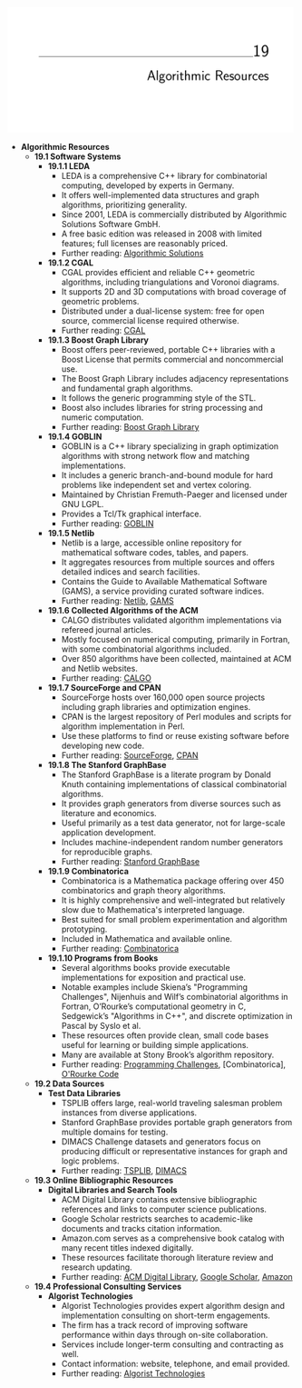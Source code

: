 ![ADM-ch19-resources-algos](ADM-ch19-resources-algos.best.png)

- **Algorithmic Resources**
  - **19.1 Software Systems**
    - **19.1.1 LEDA**
      - LEDA is a comprehensive C++ library for combinatorial computing, developed by experts in Germany.
      - It offers well-implemented data structures and graph algorithms, prioritizing generality.
      - Since 2001, LEDA is commercially distributed by Algorithmic Solutions Software GmbH.
      - A free basic edition was released in 2008 with limited features; full licenses are reasonably priced.
      - Further reading: [Algorithmic Solutions](http://www.algorithmic-solutions.com/)
    - **19.1.2 CGAL**
      - CGAL provides efficient and reliable C++ geometric algorithms, including triangulations and Voronoi diagrams.
      - It supports 2D and 3D computations with broad coverage of geometric problems.
      - Distributed under a dual-license system: free for open source, commercial license required otherwise.
      - Further reading: [CGAL](http://www.cgal.org)
    - **19.1.3 Boost Graph Library**
      - Boost offers peer-reviewed, portable C++ libraries with a Boost License that permits commercial and noncommercial use.
      - The Boost Graph Library includes adjacency representations and fundamental graph algorithms.
      - It follows the generic programming style of the STL.
      - Boost also includes libraries for string processing and numeric computation.
      - Further reading: [Boost Graph Library](http://www.boost.org/libs/graph/doc)
    - **19.1.4 GOBLIN**
      - GOBLIN is a C++ library specializing in graph optimization algorithms with strong network flow and matching implementations.
      - It includes a generic branch-and-bound module for hard problems like independent set and vertex coloring.
      - Maintained by Christian Fremuth-Paeger and licensed under GNU LGPL.
      - Provides a Tcl/Tk graphical interface.
      - Further reading: [GOBLIN](http://www.math.uni-augsburg.de/~fremuth/goblin.html)
    - **19.1.5 Netlib**
      - Netlib is a large, accessible online repository for mathematical software codes, tables, and papers.
      - It aggregates resources from multiple sources and offers detailed indices and search facilities.
      - Contains the Guide to Available Mathematical Software (GAMS), a service providing curated software indices.
      - Further reading: [Netlib](http://www.netlib.org), [GAMS](http://gams.nist.gov)
    - **19.1.6 Collected Algorithms of the ACM**
      - CALGO distributes validated algorithm implementations via refereed journal articles.
      - Mostly focused on numerical computing, primarily in Fortran, with some combinatorial algorithms included.
      - Over 850 algorithms have been collected, maintained at ACM and Netlib websites.
      - Further reading: [CALGO](http://www.acm.org/calgo/)
    - **19.1.7 SourceForge and CPAN**
      - SourceForge hosts over 160,000 open source projects including graph libraries and optimization engines.
      - CPAN is the largest repository of Perl modules and scripts for algorithm implementation in Perl.
      - Use these platforms to find or reuse existing software before developing new code.
      - Further reading: [SourceForge](http://sourceforge.net/), [CPAN](http://www.cpan.org/)
    - **19.1.8 The Stanford GraphBase**
      - The Stanford GraphBase is a literate program by Donald Knuth containing implementations of classical combinatorial algorithms.
      - It provides graph generators from diverse sources such as literature and economics.
      - Useful primarily as a test data generator, not for large-scale application development.
      - Includes machine-independent random number generators for reproducible graphs.
      - Further reading: [Stanford GraphBase](http://www-cs-faculty.stanford.edu/~knuth/sgb.html)
    - **19.1.9 Combinatorica**
      - Combinatorica is a Mathematica package offering over 450 combinatorics and graph theory algorithms.
      - It is highly comprehensive and well-integrated but relatively slow due to Mathematica's interpreted language.
      - Best suited for small problem experimentation and algorithm prototyping.
      - Included in Mathematica and available online.
      - Further reading: [Combinatorica](http://www.combinatorica.com)
    - **19.1.10 Programs from Books**
      - Several algorithms books provide executable implementations for exposition and practical use.
      - Notable examples include Skiena’s "Programming Challenges", Nijenhuis and Wilf’s combinatorial algorithms in Fortran, O’Rourke’s computational geometry in C, Sedgewick’s "Algorithms in C++", and discrete optimization in Pascal by Syslo et al.
      - These resources often provide clean, small code bases useful for learning or building simple applications.
      - Many are available at Stony Brook’s algorithm repository.
      - Further reading: [Programming Challenges](http://www.programming-challenges.com), [Combinatorica], [O'Rourke Code](http://maven.smith.edu/~orourke/code.html)
  - **19.2 Data Sources**
    - **Test Data Libraries**
      - TSPLIB offers large, real-world traveling salesman problem instances from diverse applications.
      - Stanford GraphBase provides portable graph generators from multiple domains for testing.
      - DIMACS Challenge datasets and generators focus on producing difficult or representative instances for graph and logic problems.
      - Further reading: [TSPLIB](http://www.iwr.uni-heidelberg.de/groups/comopt/software/TSPLIB95/), [DIMACS](http://dimacs.rutgers.edu/Challenges)
  - **19.3 Online Bibliographic Resources**
    - **Digital Libraries and Search Tools**
      - ACM Digital Library contains extensive bibliographic references and links to computer science publications.
      - Google Scholar restricts searches to academic-like documents and tracks citation information.
      - Amazon.com serves as a comprehensive book catalog with many recent titles indexed digitally.
      - These resources facilitate thorough literature review and research updating.
      - Further reading: [ACM Digital Library](http://portal.acm.org/), [Google Scholar](http://scholar.google.com/), [Amazon](http://www.amazon.com)
  - **19.4 Professional Consulting Services**
    - **Algorist Technologies**
      - Algorist Technologies provides expert algorithm design and implementation consulting on short-term engagements.
      - The firm has a track record of improving software performance within days through on-site collaboration.
      - Services include longer-term consulting and contracting as well.
      - Contact information: website, telephone, and email provided.
      - Further reading: [Algorist Technologies](http://www.algorist.com)
